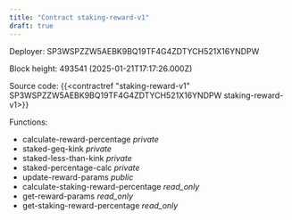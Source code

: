 ```yaml
---
title: "Contract staking-reward-v1"
draft: true
---
```

Deployer: SP3WSPZZW5AEBK9BQ19TF4G4ZDTYCH521X16YNDPW


 



Block height: 493541 (2025-01-21T17:17:26.000Z)

Source code: {{<contractref "staking-reward-v1" SP3WSPZZW5AEBK9BQ19TF4G4ZDTYCH521X16YNDPW staking-reward-v1>}}

Functions:

* calculate-reward-percentage _private_
* staked-geq-kink _private_
* staked-less-than-kink _private_
* staked-percentage-calc _private_
* update-reward-params _public_
* calculate-staking-reward-percentage _read_only_
* get-reward-params _read_only_
* get-staking-reward-percentage _read_only_
